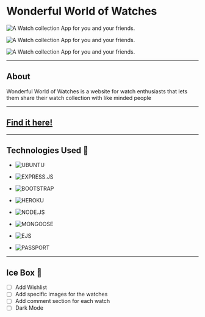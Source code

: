 # Wonderful World of Watches
![A Watch collection App for you and your friends.](https://i.imgur.com/o4ybHT1.png)

![A Watch collection App for you and your friends.](https://i.imgur.com/AteUJjc.png)

![A Watch collection App for you and your friends.](https://i.imgur.com/GjpZVaj.png)

---

## About
Wonderful World of Watches is a website for watch enthusiasts that lets them share their watch collection with like minded people

 ---

 ## [Find it here!](https://wonderful-world-of-watches.herokuapp.com/)

 ---

 ## Technologies Used 💾

 - ![UBUNTU](https://img.shields.io/badge/Ubuntu-E95420?style=for-the-badge&logo=ubuntu&logoColor=white)

 - ![EXPRESS.JS](https://img.shields.io/badge/Express.js-404D59?style=for-the-badge)

 - ![BOOTSTRAP](https://img.shields.io/badge/Bootstrap-563D7C?style=for-the-badge&logo=bootstrap&logoColor=white)

 - ![HEROKU](https://img.shields.io/badge/Heroku-430098?style=for-the-badge&logo=heroku&logoColor=white)

- ![NODE.JS](https://img.shields.io/badge/-Node.JS-33933?logo=node.js&logoColor=white&style=flat-square)

- ![MONGOOSE](https://img.shields.io/badge/-Mongoose-inactive?logo=MongoDB&logoColor=white&style=flat-square)

- ![EJS](https://img.shields.io/badge/-EJS-yellow?logo=javascript&logoColor=white&style=flat-square)

- ![PASSPORT](https://img.shields.io/badge/-Passport-black?logo=passport&logoColor=white&style=flat-square)


---

## Ice Box 🧊

- [ ] Add Wishlist
- [ ] Add specific images for the watches
- [ ] Add comment section for each watch
- [ ] Dark Mode
